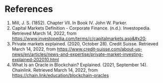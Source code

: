 # References

1. Mill, J. S. (1852). Chapter VII. In Book IV. John W. Parker.
2. Capital Markets Definition - Corporate Finance. (n.d.). Investopedia. Retrieved March 14, 2022, from https://www.investopedia.com/terms/c/capitalmarkets.asp&#x20;
3. Private markets explained. (2020, October 28). Credit Suisse. Retrieved March 14, 2022, from https://www.credit-suisse.com/about-us-news/en/articles/news-and-expertise/private-market-investing-explained-202010.html
4. What Is an Oracle in Blockchain? Explained. (2021, September 14). Chainlink. Retrieved March 14, 2022, from https://chain.link/education/blockchain-oracles
